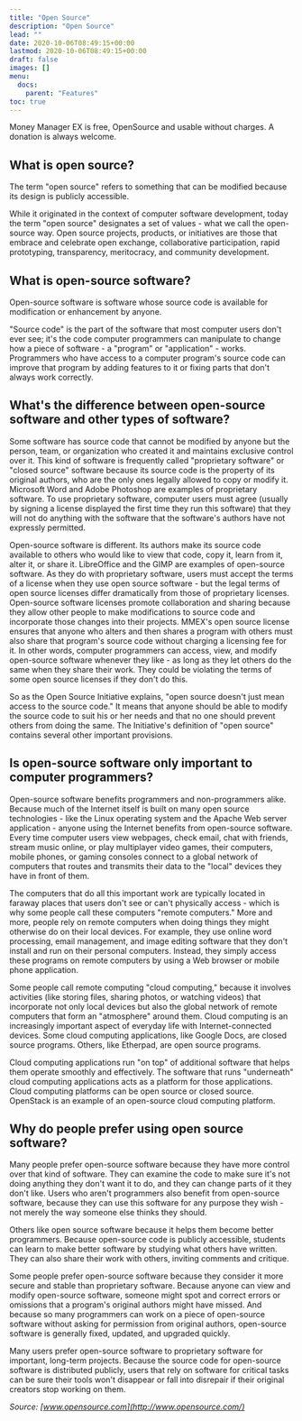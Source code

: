 ```yaml
---
title: "Open Source"
description: "Open Source"
lead: ""
date: 2020-10-06T08:49:15+00:00
lastmod: 2020-10-06T08:49:15+00:00
draft: false
images: []
menu:
  docs:
    parent: "Features"
toc: true
---
```


Money Manager EX is free, OpenSource and usable without charges. A donation is always welcome.

## What is open source?
The term "open source" refers to something that can be modified because its design is publicly accessible.

While it originated in the context of computer software development, today the term "open source" designates a set of values - what we call the open-source way. Open source projects, products, or initiatives are those that embrace and celebrate open exchange, collaborative participation, rapid prototyping, transparency, meritocracy, and community development.

## What is open-source software?
Open-source software is software whose source code is available for modification or enhancement by anyone.

"Source code" is the part of the software that most computer users don't ever see; it's the code computer programmers can manipulate to change how a piece of software - a "program" or "application" - works. Programmers who have access to a computer program's source code can improve that program by adding features to it or fixing parts that don't always work correctly.

## What's the difference between open-source software and other types of software?
Some software has source code that cannot be modified by anyone but the person, team, or organization who created it and maintains exclusive control over it. This kind of software is frequently called "proprietary software" or "closed source" software because its source code is the property of its original authors, who are the only ones legally allowed to copy or modify it. Microsoft Word and Adobe Photoshop are examples of proprietary software. To use proprietary software, computer users must agree (usually by signing a license displayed the first time they run this software) that they will not do anything with the software that the software's authors have not expressly permitted.

Open-source software is different. Its authors make its source code available to others who would like to view that code, copy it, learn from it, alter it, or share it. LibreOffice and the GIMP are examples of open-source software. As they do with proprietary software, users must accept the terms of a license when they use open source software - but the legal terms of open source licenses differ dramatically from those of proprietary licenses. Open-source software licenses promote collaboration and sharing because they allow other people to make modifications to source code and incorporate those changes into their projects. MMEX's open source license ensures that anyone who alters and then shares a program with others must also share that program's source code without charging a licensing fee for it. In other words, computer programmers can access, view, and modify open-source software whenever they like - as long as they let others do the same when they share their work. They could be violating the terms of some open source licenses if they don't do this.

So as the Open Source Initiative explains, "open source doesn't just mean access to the source code." It means that anyone should be able to modify the source code to suit his or her needs and that no one should prevent others from doing the same. The Initiative's definition of "open source" contains several other important provisions.

## Is open-source software only important to computer programmers?
Open-source software benefits programmers and non-programmers alike. Because much of the Internet itself is built on many open source technologies - like the Linux operating system and the Apache Web server application - anyone using the Internet benefits from open-source software. Every time computer users view webpages, check email, chat with friends, stream music online, or play multiplayer video games, their computers, mobile phones, or gaming consoles connect to a global network of computers that routes and transmits their data to the "local" devices they have in front of them.

The computers that do all this important work are typically located in faraway places that users don't see or can't physically access - which is why some people call these computers "remote computers." More and more, people rely on remote computers when doing things they might otherwise do on their local devices. For example, they use online word processing, email management, and image editing software that they don't install and run on their personal computers. Instead, they simply access these programs on remote computers by using a Web browser or mobile phone application.

Some people call remote computing "cloud computing," because it involves activities (like storing files, sharing photos, or watching videos) that incorporate not only local devices but also the global network of remote computers that form an "atmosphere" around them. Cloud computing is an increasingly important aspect of everyday life with Internet-connected devices. Some cloud computing applications, like Google Docs, are closed source programs. Others, like Etherpad, are open source programs.

Cloud computing applications run "on top" of additional software that helps them operate smoothly and effectively. The software that runs "underneath" cloud computing applications acts as a platform for those applications. Cloud computing platforms can be open source or closed source. OpenStack is an example of an open-source cloud computing platform.

## Why do people prefer using open source software?
Many people prefer open-source software because they have more control over that kind of software. They can examine the code to make sure it's not doing anything they don't want it to do, and they can change parts of it they don't like. Users who aren't programmers also benefit from open-source software, because they can use this software for any purpose they wish - not merely the way someone else thinks they should.

Others like open source software because it helps them become better programmers. Because open-source code is publicly accessible, students can learn to make better software by studying what others have written. They can also share their work with others, inviting comments and critique.

Some people prefer open-source software because they consider it more secure and stable than proprietary software. Because anyone can view and modify open-source software, someone might spot and correct errors or omissions that a program's original authors might have missed. And because so many programmers can work on a piece of open-source software without asking for permission from original authors, open-source software is generally fixed, updated, and upgraded quickly.

Many users prefer open-source software to proprietary software for important, long-term projects. Because the source code for open-source software is distributed publicly, users that rely on software for critical tasks can be sure their tools won't disappear or fall into disrepair if their original creators stop working on them.

*Source: [www.opensource.com](http://www.opensource.com/)*